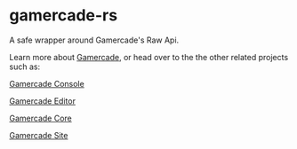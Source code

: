 # gamercade-rs

A safe wrapper around Gamercade's Raw Api.

Learn more about [Gamercade](https://gamercade.io), or head over to the the other related projects such as:

[Gamercade Console](https://github.com/gamercade-io/gamercade_console)

[Gamercade Editor](https://github.com/gamercade-io/gamercade_editor)

[Gamercade Core](https://github.com/gamercade-io/gamercade_core)

[Gamercade Site](https://github.com/gamercade-io/gamercade_site)